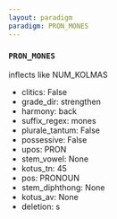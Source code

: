 ```yaml
---
layout: paradigm
paradigm: PRON_MONES
---
```

### ` PRON_MONES `

inflects like NUM_KOLMAS
* clitics: False
* grade_dir: strengthen
* harmony: back
* suffix_regex: mones
* plurale_tantum: False
* possessive: False
* upos: PRON
* stem_vowel: None
* kotus_tn: 45
* pos: PRONOUN
* stem_diphthong: None
* kotus_av: None
* deletion: s
